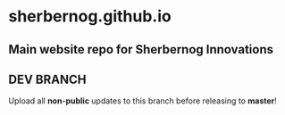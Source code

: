 # sherbernog.github.io
Main website repo for Sherbernog Innovations
------------------------------------------------------------------------------------------------------------------------------------------
## DEV BRANCH
Upload all **non-public** updates to this branch before releasing to **master**!
